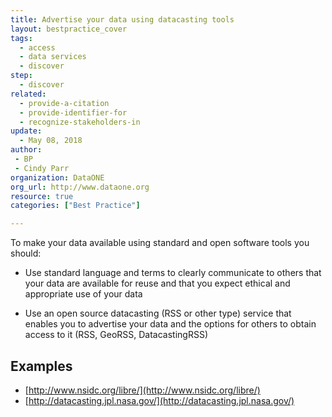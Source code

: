 ```yaml
---
title: Advertise your data using datacasting tools
layout: bestpractice_cover
tags:
  - access
  - data services
  - discover
step:
  - discover
related:
  - provide-a-citation
  - provide-identifier-for
  - recognize-stakeholders-in
update:
  - May 08, 2018
author:
 - BP
 - Cindy Parr
organization: DataONE
org_url: http://www.dataone.org
resource: true
categories: ["Best Practice"]

---
```


To make your data available using standard and open software tools you should:

- Use standard language and terms to clearly communicate to others that your data are available for reuse and that you expect ethical and appropriate use of your data

- Use an open source datacasting (RSS or other type) service that enables you to advertise your data and the options for others to obtain access to it (RSS, GeoRSS, DatacastingRSS)


## Examples

- [http://www.nsidc.org/libre/](http://www.nsidc.org/libre/)
- [http://datacasting.jpl.nasa.gov/](http://datacasting.jpl.nasa.gov/)
